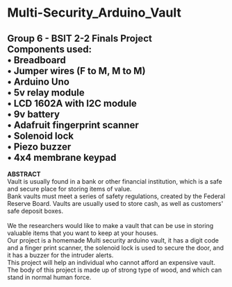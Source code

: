 # Multi-Security_Arduino_Vault
Group 6 - BSIT 2-2 Finals Project <br>
Components used:<br>
• Breadboard<br>
• Jumper wires (F to M, M to M)<br>
• Arduino Uno<br>
• 5v relay module<br>
• LCD 1602A with I2C module<br>
• 9v battery<br>
• Adafruit fingerprint scanner<br>
• Solenoid lock<br>
• Piezo buzzer<br>
• 4x4 membrane keypad<br>
---
**ABSTRACT**<br>
Vault is usually found in a bank or other financial institution, which is a safe and secure place for storing items of value.<br> Bank vaults must meet a series of safety regulations, created by the Federal Reserve Board. Vaults are usually used to store cash, as well as customers' safe deposit boxes.<br>	
We the researchers would like to make a vault that can be use in storing valuable items that you want to keep at your houses.<br>Our project is a homemade Multi security arduino vault, it has a digit code and a finger print scanner, the solenoid lock is used to secure the door, and it has a buzzer for the intruder alerts.<br>
This project will help an individual who cannot afford an expensive vault. The body of this project is made up of strong type of wood, and which can stand in normal human force.



